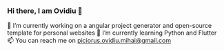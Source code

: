 ### Hi there, I am Ovidiu 👋

<!--
**Piciorus-Ovidiu-Mihai/Piciorus-Ovidiu-Mihai** is a ✨ _special_ ✨ repository because its `README.md` (this file) appears on your GitHub profile.

Here are some ideas to get you started:

- 🌱 I’m currently learning ...
- 👯 I’m looking to collaborate on ...
- 🤔 I’m looking for help with ...
- 💬 Ask me about ...
- 📫 How to reach me: ...
- 😄 Pronouns: ...
- ⚡ Fun fact: ...
-->
🔭 I’m currently working on a angular project generator and open-source template for personal websites
🌱 I’m currently learning Python and Flutter
📫 You can reach me on piciorus.ovidiu.mihai@gmail.com
